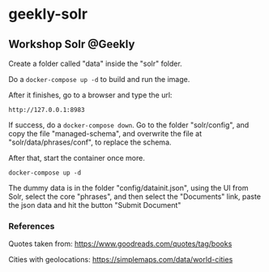 # geekly-solr
## Workshop Solr @Geekly ##

Create a folder called "data" inside the "solr" folder.

Do a `docker-compose up -d` to build and run the image.

After it finishes, go to a browser and type the url:

`http://127.0.0.1:8983`

If success, do a `docker-compose down`. Go to the folder "solr/config", and copy the file "managed-schema", and overwrite the file at "solr/data/phrases/conf", to replace the schema.

After that, start the container once more.

`docker-compose up -d`


The dummy data is in the folder "config/datainit.json", using the UI from Solr, select the core "phrases", and then select the "Documents" link, paste the json data and hit the button "Submit Document"


### References ###

Quotes taken from: https://www.goodreads.com/quotes/tag/books

Cities with geolocations: https://simplemaps.com/data/world-cities